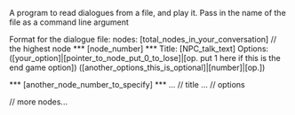 A program to read dialogues from a file, and play it.
Pass in the name of the file as a command line argument

Format for the dialogue file:
nodes: [total_nodes_in_your_conversation]     // the highest node
*** [node_number] ***
	Title: [NPC_talk_text]
	Options: ([your_option]|[pointer_to_node_put_0_to_lose]|[op. put 1 here if this is the end game option]) ([another_options_this_is_optional]|[number]|[op.])

*** [another_node_number_to_specify] ***
	...			// title
	...			// options

// more nodes...
